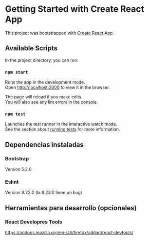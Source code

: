 # Getting Started with Create React App


This project was bootstrapped with [Create React App](https://github.com/facebook/create-react-app).

## Available Scripts

In the project directory, you can run:

### `npm start`

Runs the app in the development mode.\
Open [http://localhost:3000](http://localhost:3000) to view it in the browser.

The page will reload if you make edits.\
You will also see any lint errors in the console.

### `npm test`

Launches the test runner in the interactive watch mode.\
See the section about [running tests](https://facebook.github.io/create-react-app/docs/running-tests) for more information.

## Dependencias instaladas

### Bootstrap
Version 5.2.0

### Eslint
Version 8.22.0 (la 8.23.0 tiene un bug)

## Herramientas para desarrollo (opcionales)

### React Developres Tools
https://addons.mozilla.org/en-US/firefox/addon/react-devtools/

